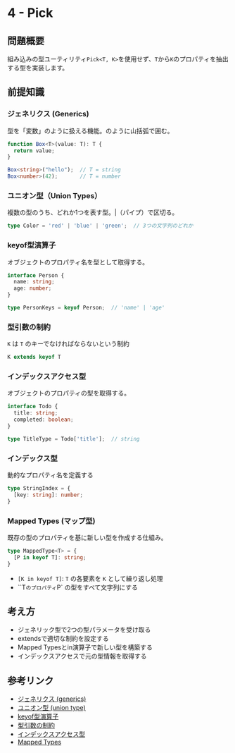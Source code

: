 # 4 - Pick
## 問題概要
組み込みの型ユーティリティ`Pick<T, K>`を使用せず、`T`から`K`のプロパティを抽出する型を実装します。

## 前提知識
### ジェネリクス (Generics)
型を「変数」のように扱える機能。<T>のように山括弧で囲む。
```typescript
function Box<T>(value: T): T {
  return value;
}

Box<string>("hello");  // T = string
Box<number>(42);       // T = number
```

### ユニオン型（Union Types）
複数の型のうち、どれか1つを表す型。|（パイプ）で区切る。
```typescript
type Color = 'red' | 'blue' | 'green';  // 3つの文字列のどれか
```

### keyof型演算子
オブジェクトのプロパティ名を型として取得する。
```typescript
interface Person {
  name: string;
  age: number;
}

type PersonKeys = keyof Person;  // 'name' | 'age'
```

### 型引数の制約
`K` は `T` のキーでなければならないという制約
```typescript
K extends keyof T
```

### インデックスアクセス型
オブジェクトのプロパティの型を取得する。
```typescript
interface Todo {
  title: string;
  completed: boolean;
}

type TitleType = Todo['title'];  // string
```

### インデックス型
動的なプロパティ名を定義する
```typescript
type StringIndex = {
  [key: string]: number;
}
```

### Mapped Types (マップ型)
既存の型のプロパティを基に新しい型を作成する仕組み。
```typescript
type MappedType<T> = {
  [P in keyof T]: string;
}
```
- `[K in keyof T]`: `T` の各要素を `K` として繰り返し処理
- ``T` のプロパティ `P` の型をすべて文字列にする

## 考え方
- ジェネリック型で2つの型パラメータを受け取る
- extendsで適切な制約を設定する
- Mapped Typesとin演算子で新しい型を構築する
- インデックスアクセスで元の型情報を取得する

## 参考リンク
- [ジェネリクス (generics)](https://typescriptbook.jp/reference/generics)
- [ユニオン型 (union type)](https://typescriptbook.jp/reference/values-types-variables/union)
- [keyof型演算子](https://typescriptbook.jp/reference/values-types-variables/union)
- [型引数の制約](https://typescriptbook.jp/reference/generics/type-parameter-constraint)
- [インデックスアクセス型](https://typescriptbook.jp/reference/type-reuse/indexed-access-types)
- [Mapped Types](https://typescriptbook.jp/reference/type-reuse/mapped-types)